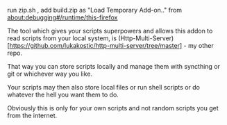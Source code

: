 run zip.sh , add build.zip as "Load Temporary Add-on.."  from  
[about:debugging#/runtime/this-firefox](about:debugging#/runtime/this-firefox)


The tool which gives your scripts superpowers and allows this addon to read scripts from your local system, is (Http-Multi-Server)[https://github.com/lukakostic/http-multi-server/tree/master] - my other repo.  
  
That way you can store scripts locally and manage them with syncthing or git or whichever way you like.  
  
Your scripts may then also store local files or run shell scripts or do whatever the hell you want them to do.  
  
Obviously this is only for your own scripts and not random scripts you get from the internet.  